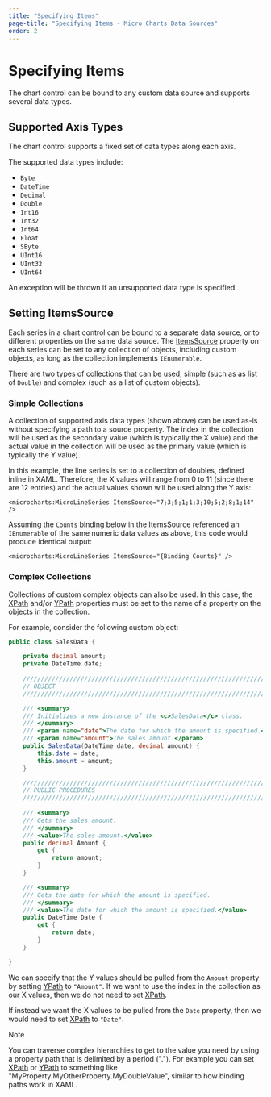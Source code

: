 ```yaml
---
title: "Specifying Items"
page-title: "Specifying Items - Micro Charts Data Sources"
order: 2
---
```

# Specifying Items

The chart control can be bound to any custom data source and supports several data types.

## Supported Axis Types

The chart control supports a fixed set of data types along each axis.

The supported data types include:

- `Byte`
- `DateTime`
- `Decimal`
- `Double`
- `Int16`
- `Int32`
- `Int64`
- `Float`
- `SByte`
- `UInt16`
- `UInt32`
- `UInt64`

An exception will be thrown if an unsupported data type is specified.

## Setting ItemsSource

Each series in a chart control can be bound to a separate data source, or to different properties on the same data source.  The [ItemsSource](xref:@ActiproUIRoot.Controls.MicroCharts.Primitives.MicroSeriesBase.ItemsSource) property on each series can be set to any collection of objects, including custom objects, as long as the collection implements `IEnumerable`.

There are two types of collections that can be used, simple (such as as list of `Double`) and complex (such as a list of custom objects).

### Simple Collections

A collection of supported axis data types (shown above) can be used as-is without specifying a path to a source property.  The index in the collection will be used as the secondary value (which is typically the X value) and the actual value in the collection will be used as the primary value (which is typically the Y value).

In this example, the line series is set to a collection of doubles, defined inline in XAML. Therefore, the X values will range from 0 to 11 (since there are 12 entries) and the actual values shown will be used along the Y axis:

```xaml
<microcharts:MicroLineSeries ItemsSource="7;3;5;1;1;3;10;5;2;8;1;14" />
```

Assuming the `Counts` binding below in the ItemsSource referenced an `IEnumerable` of the same numeric data values as above, this code would produce identical output:

```xaml
<microcharts:MicroLineSeries ItemsSource="{Binding Counts}" />
```

### Complex Collections

Collections of custom complex objects can also be used.  In this case, the [XPath](xref:@ActiproUIRoot.Controls.MicroCharts.Primitives.MicroXYSeriesBase.XPath) and/or [YPath](xref:@ActiproUIRoot.Controls.MicroCharts.Primitives.MicroXYSeriesBase.YPath) properties must be set to the name of a property on the objects in the collection.

For example, consider the following custom object:

```csharp
public class SalesData {

	private decimal amount;
	private DateTime date;
	
	/////////////////////////////////////////////////////////////////////////////////////////////////////
	// OBJECT
	/////////////////////////////////////////////////////////////////////////////////////////////////////

	/// <summary>
	/// Initializes a new instance of the <c>SalesData</c> class.
	/// </summary>
	/// <param name="date">The date for which the amount is specified.</param>
	/// <param name="amount">The sales amount.</param>
	public SalesData(DateTime date, decimal amount) {
		this.date = date;
		this.amount = amount;
	}

	/////////////////////////////////////////////////////////////////////////////////////////////////////
	// PUBLIC PROCEDURES
	/////////////////////////////////////////////////////////////////////////////////////////////////////
	
	/// <summary>
	/// Gets the sales amount.
	/// </summary>
	/// <value>The sales amount.</value>
	public decimal Amount { 
		get {
			return amount;
		}
	}

	/// <summary>
	/// Gets the date for which the amount is specified.
	/// </summary>
	/// <value>The date for which the amount is specified.</value>
	public DateTime Date { 
		get {
			return date;
		}
	}

}
```

We can specify that the Y values should be pulled from the `Amount` property by setting [YPath](xref:@ActiproUIRoot.Controls.MicroCharts.Primitives.MicroXYSeriesBase.YPath) to `"Amount"`.  If we want to use the index in the collection as our X values, then we do not need to set [XPath](xref:@ActiproUIRoot.Controls.MicroCharts.Primitives.MicroXYSeriesBase.XPath).

If instead we want the X values to be pulled from the `Date` property, then we would need to set [XPath](xref:@ActiproUIRoot.Controls.MicroCharts.Primitives.MicroXYSeriesBase.XPath) to `"Date"`.

> [!NOTE]
> You can traverse complex hierarchies to get to the value you need by using a property path that is delimited by a period (".").  For example you can set [XPath](xref:@ActiproUIRoot.Controls.MicroCharts.Primitives.MicroXYSeriesBase.XPath) or [YPath](xref:@ActiproUIRoot.Controls.MicroCharts.Primitives.MicroXYSeriesBase.YPath) to something like "MyProperty.MyOtherProperty.MyDoubleValue", similar to how binding paths work in XAML.

